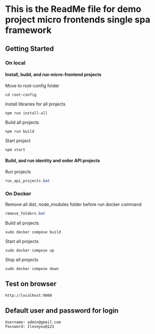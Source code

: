 # This is the ReadMe file for demo project micro frontends single spa framework

## Getting Started

### On local

#### Install, build, and run micro-frontend projects

Move to root-config folder

```
cd root-config
```

Install libraries for all projects

```
npm run install-all
```

Build all projects

```
npm run build
```

Start project

```
npm start
```

#### Build, and run identity and order API projects

Run projects

```powershell
run_api_projects.bat
```

### On Docker

Remove all dist, node_modules folder before run docker command

```powershell
remove_folders.bat
```

Build all projects

```
sudo docker compose build
```

Start all projects
```
sudo docker compose up
```

Stop all projects
```
sudo docker compose down
```

## Test on browser

```
http://localhost:9000
```

## Default user and password for login

```
Username: admin@gmail.com
Password: Iloveyou@123
```

